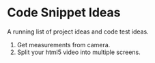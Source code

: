 Code Snippet Ideas
=============

A running list of project ideas and code test ideas.

1. Get measurements from camera.
2. Split your html5 video into multiple screens.
